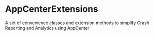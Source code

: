 # AppCenterExtensions
A set of convenience classes and extension methods to simplify Crash Reporting and Analytics using AppCenter